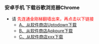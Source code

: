 ### 安卓手机 下载谷歌浏览器Chrome
- 请<font color="Red"> 先连通金刚梯翻墙出来，再点击以下链接</font>
  - [A、从软件商店Uptodown下载](https://chrome.cn.uptodown.com/android/download#)
  - [B、从软件商店Apkpure下载](https://m.apkpure.com/google-chrome-fast-secure/com.android.chrome/download?from=details)
  - [C、从软件商店xxx下载]()
